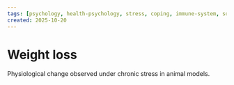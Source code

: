 ```yaml
---
tags: [psychology, health-psychology, stress, coping, immune-system, social-support, personality]
created: 2025-10-20
---
```

# Weight loss

Physiological change observed under chronic stress in animal models.

